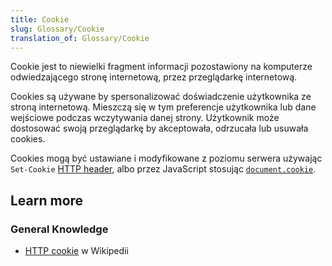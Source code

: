 ```yaml
---
title: Cookie
slug: Glossary/Cookie
translation_of: Glossary/Cookie
---
```

Cookie jest to niewielki fragment informacji pozostawiony na komputerze odwiedzającego stronę internetową, przez przeglądarkę internetową.

Cookies są używane by spersonalizować doświadczenie użytkownika ze stroną internetową. Mieszczą się w tym preferencje użytkownika lub dane wejściowe podczas wczytywania danej strony. Użytkownik może dostosować swoją przeglądarkę by akceptowała, odrzucała lub usuwała cookies.

Cookies mogą być ustawiane i modyfikowane z poziomu serwera używając `Set-Cookie` [HTTP header](/pl/docs/Web/HTTP/Cookies), albo przez JavaScript stosując [`document.cookie`](/en-US/docs/Web/API/Document/cookie).

## Learn more

### General Knowledge

- [HTTP cookie](https://en.wikipedia.org/wiki/HTTP_cookie) w Wikipedii
